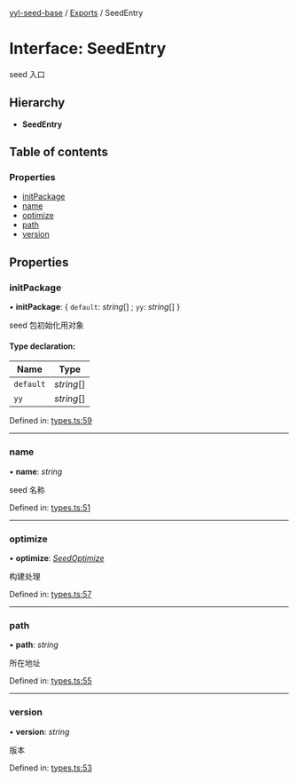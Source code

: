 [yyl-seed-base](../README.md) / [Exports](../modules.md) / SeedEntry

# Interface: SeedEntry

seed 入口

## Hierarchy

* **SeedEntry**

## Table of contents

### Properties

- [initPackage](seedentry.md#initpackage)
- [name](seedentry.md#name)
- [optimize](seedentry.md#optimize)
- [path](seedentry.md#path)
- [version](seedentry.md#version)

## Properties

### initPackage

• **initPackage**: { `default`: *string*[] ; `yy`: *string*[]  }

seed 包初始化用对象

#### Type declaration:

Name | Type |
------ | ------ |
`default` | *string*[] |
`yy` | *string*[] |

Defined in: [types.ts:59](https://github.com/jackness1208/yyl-seed-base/blob/85a1665/src/types.ts#L59)

___

### name

• **name**: *string*

seed 名称

Defined in: [types.ts:51](https://github.com/jackness1208/yyl-seed-base/blob/85a1665/src/types.ts#L51)

___

### optimize

• **optimize**: [*SeedOptimize*](../modules.md#seedoptimize)

构建处理

Defined in: [types.ts:57](https://github.com/jackness1208/yyl-seed-base/blob/85a1665/src/types.ts#L57)

___

### path

• **path**: *string*

所在地址

Defined in: [types.ts:55](https://github.com/jackness1208/yyl-seed-base/blob/85a1665/src/types.ts#L55)

___

### version

• **version**: *string*

版本

Defined in: [types.ts:53](https://github.com/jackness1208/yyl-seed-base/blob/85a1665/src/types.ts#L53)
